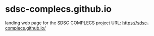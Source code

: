 # sdsc-complecs.github.io
landing web page for the SDSC COMPLECS project
URL:  https://sdsc-complecs.github.io/
